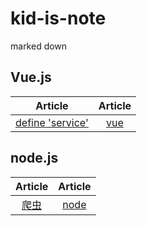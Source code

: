 # kid-is-note
marked down

## Vue.js
| Article | Article | 
| :-------------: | :-------------: |
|[define 'service'](https://github.com/Activekid/Kid-is-note/issues/1)|[vue](vue)|

## node.js
| Article | Article | 
| :-------------: | :-------------: |
|[爬虫](https://github.com/Activekid/Kid-is-note/issues/2)|[node](node)|






